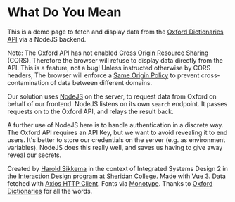 # What Do You Mean

This is a demo page to fetch and display data from the [Oxford Dictionaries API](https://developer.oxforddictionaries.com/) via a NodeJS backend.

Note: The Oxford API has not enabled [Cross Origin Resource Sharing](https://developer.mozilla.org/en-US/docs/Web/HTTP/CORS) (CORS). Therefore the browser will refuse to display data directly from the API. This is a feature, not a bug! Unless instructed otherwise by CORS headers, The browser will enforce a [Same Origin Policy](https://developer.mozilla.org/en-US/docs/Web/Security/Same-origin_policy) to prevent cross-contamination of data between different domains.

Our solution uses [NodeJS](https://nodejs.org/) on the server, to request data from Oxford on behalf of our frontend. NodeJS listens on its own `search` endpoint. It passes requests on to the Oxford API, and relays the result back.

A further use of NodeJS here is to handle authentication in a discrete way. The Oxford API requires an API Key, but we want to avoid revealing it to end users. It's better to store our credentials on the server (e.g. as environment variables). NodeJS does this really well, and saves us having to give away reveal our secrets.

Created by [Harold Sikkema](https://nsitu.ca) in the context of Integrated Systems Design 2 in the [Interaction Design](https://ixd.sheridancollege.ca/program.html) program at [Sheridan College.](https://www.sheridancollege.ca/) Made with [Vue 3](https://v3.vuejs.org/). Data fetched with [Axios HTTP Client](https://axios-http.com/). Fonts via [Monotype](https://enterprise.monotype.com/). Thanks to [Oxford Dictionaries](https://developer.oxforddictionaries.com/) for all the words.
